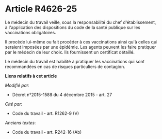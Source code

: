 # Article R4626-25

Le médecin du travail veille, sous la responsabilité du chef d'établissement, à l'application des dispositions du code de la
santé publique sur les vaccinations obligatoires. 

Il procède lui-même ou fait procéder à ces vaccinations ainsi qu'à celles qui seraient imposées par une épidémie. Les agents
peuvent les faire pratiquer par le médecin de leur choix. Ils fournissent un certificat détaillé. 

Le médecin du travail est habilité à pratiquer les vaccinations qui sont recommandées en cas de risques particuliers de
contagion.

**Liens relatifs à cet article**

_Modifié par_:

  - Décret n°2015-1588 du 4 décembre 2015 - art. 27

_Cité par_:

  - Code du travail - art. R1262-9 (V)

_Anciens textes_:

  - Code du travail - art. R242-16 (Ab)

